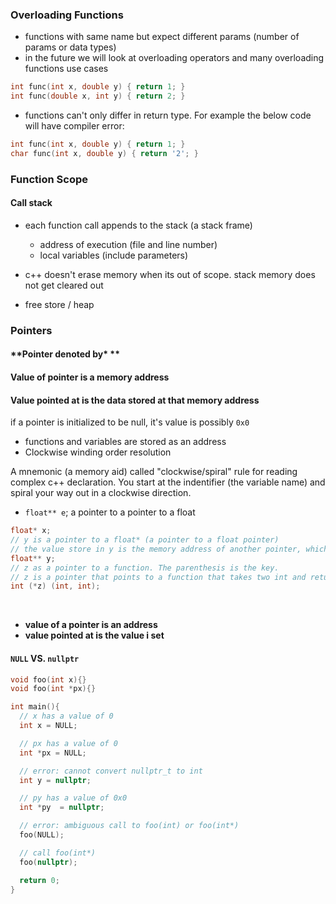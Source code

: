 ### Overloading Functions

- functions with same name but expect different params (number of params or data types)
- in the future we will look at overloading operators and many overloading functions use cases

```c++
int func(int x, double y) { return 1; }
int func(double x, int y) { return 2; }
```

- functions can't only differ in return type. For example the below code will have compiler error:

```c++
int func(int x, double y) { return 1; }
char func(int x, double y) { return '2'; }
```

### Function Scope

#### Call stack

- each function call appends to the stack (a stack frame)

  - address of execution (file and line number)
  - local variables (include parameters)

- c++ doesn't erase memory when its out of scope. stack memory does not get cleared out
- free store / heap

### Pointers

#### **Pointer denoted by\* **

#### **Value of pointer is a memory address**

#### **Value pointed at is the data stored at that memory address**

if a pointer is initialized to be null, it's value is possibly `0x0`

- functions and variables are stored as an address
- Clockwise winding order resolution

A mnemonic (a memory aid) called "clockwise/spiral" rule for reading complex c++ declaration.
You start at the indentifier (the variable name) and spiral your way out in a clockwise direction.

- `float** e`; a pointer to a pointer to a float

```c++
float* x;
// y is a pointer to a float* (a pointer to a float pointer)
// the value store in y is the memory address of another pointer, which in turns points to a float
float** y;
// z as a pointer to a function. The parenthesis is the key.
// z is a pointer that points to a function that takes two int and return int
int (*z) (int, int);
```

  <br/>

- <b>value of a pointer is an address</b>
- <b>value pointed at is the value i set</b>

#### `NULL` VS. `nullptr`

```c++
void foo(int x){}
void foo(int *px){}

int main(){
  // x has a value of 0
  int x = NULL;

  // px has a value of 0
  int *px = NULL;

  // error: cannot convert nullptr_t to int
  int y = nullptr;

  // py has a value of 0x0
  int *py  = nullptr;

  // error: ambiguous call to foo(int) or foo(int*)
  foo(NULL);

  // call foo(int*)
  foo(nullptr);

  return 0;
}
```
